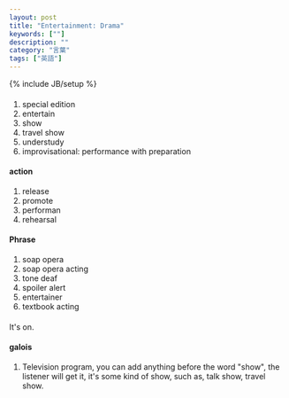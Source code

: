 ```yaml
---
layout: post
title: "Entertainment: Drama"
keywords: [""]
description: ""
category: "言葉"
tags: ["英語"]
---
```

{% include JB/setup %}

####
1. special edition
3. entertain
4. show
5. travel show
6. understudy
7. improvisational: performance with preparation


#### action
1. release
2. promote
3. performan
4. rehearsal


#### Phrase
1. soap opera
2. soap opera acting
3. tone deaf
4. spoiler alert
5. entertainer
6. textbook acting


####
It's on.



#### galois
1. Television program, you can add anything before the word "show", the listener
   will get it, it's some kind of show, such as, talk show, travel show.

